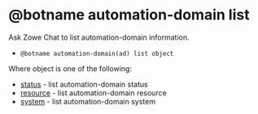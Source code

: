 # @botname automation-domain list

Ask Zowe Chat to list automation-domain information.

-   `@botname automation-domain(ad) list object`

Where object is one of the following:

-   [status](chatops_cli_ad_list_status.md) - list automation-domain status
-   [resource](chatops_cli_ad_list_resource.md) - list automation-domain resource
-   [system](chatops_cli_ad_list_system.md) - list automation-domain system

